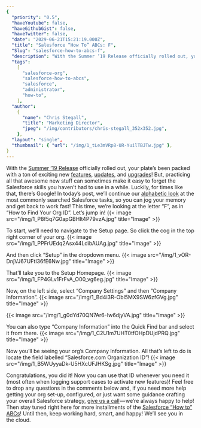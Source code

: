 ```yaml
---
{
  "priority": "0.5",
  "haveYoutube": false,
  "haveGithubGist": false,
  "haveTwitter": false,
  "date": "2029-06-21T15:21:19.000Z",
  "title": "Salesforce “How To” ABCs: F",
  "Slug": "salesforce-how-to-abcs-f",
  "description": "With the Summer ’19 Release officially rolled out, your plate’s been packed with a ton of exciting new features.",
  "tags":
    [
      "salesforce-org",
      "salesforce-how-to-abcs",
      "salesforce",
      "administrator",
      "how-to",
    ],
  "author":
    {
      "name": "Chris Stegall",
      "title": "Marketing Director",
      "jpeg": "/img/contributors/chris-stegall_352x352.jpg",
    },
  "layout": "single",
  "thumbnail": { "url": "/img/1_tLe3mVRp8-UR-YuilTBJTw.jpg" },
}
---
```


With the [Summer ’19 Release](https://medium.com/creme-de-la-crm/summer-19-release-highlights-back-to-the-classics-7b9abe9e6cf9) officially rolled out, your plate’s been packed with a ton of exciting new [features](https://medium.com/creme-de-la-crm/salesforce-summer-19-release-highlights-free-surveys-5e55e6c928be), [updates](https://medium.com/creme-de-la-crm/salesforce-summer-19-release-highlights-branding-enhancements-a65062bfcd3d), and [upgrades](https://medium.com/creme-de-la-crm/salesforce-summer-19-release-highlights-enhanced-related-lists-72656e1d436a)! But, practicing all that awesome new stuff can sometimes make it easy to forget the Salesforce skills you haven’t had to use in a while.
Luckily, for times like that, there’s Google!
In today’s post, we’ll continue our [alphabetic look](https://medium.com/tag/salesforce-how-to-abcs/archive) at the most commonly searched Salesforce tasks, so you can jog your memory and get back to work fast! This time, we’re looking at the letter “F”, as in “How to Find Your Org ID”.
Let’s jump in!
{{< image src="/img/1_P8f5q7G0apGBHlt4P79vzA.jpg" title="Image" >}}

To start, we’ll need to navigate to the Setup page. So click the cog in the top right corner of your org.
{{< image src="/img/1_PPFrUEdq2Asx44LdibAUAg.jpg" title="Image" >}}

And then click “Setup” in the dropdown menu.
{{< image src="/img/1_vOR-DnjVJ67UFtI36fE6Nw.jpg" title="Image" >}}

That’ll take you to the Setup Homepage.
{{< image src="/img/1_FP4GLv1FrFvA_O00_vg6eg.jpg" title="Image" >}}

Now, on the left side, select “Company Settings” and then “Company Information”.
{{< image src="/img/1_Bd4i3R-Obl5MX9SW6zfGVg.jpg" title="Image" >}}

{{< image src="/img/1_g0dYd70QN7Ar6-Iw6djyVA.jpg" title="Image" >}}

You can also type “Company Information” into the Quick Find bar and select it from there.
{{< image src="/img/1_C2U1m7UHT0tfOHpDUjdPRQ.jpg" title="Image" >}}

Now you’ll be seeing your org’s Company Information. All that’s left to do is locate the field labelled “Salesforce.com Organization ID”!
{{< image src="/img/1_B5WUyyaDk-U5HXcUFJHKSg.jpg" title="Image" >}}

Congratulations, you did it! Now you can use that ID whenever you need it (most often when logging support cases to activate new features)!
Feel free to drop any questions in the comments below and, if you need more help getting your org set-up, configured, or just want some guidance crafting your overall Salesforce strategy, [give us a call](https://www.mkpartners.com/article/contact/contact) — we’re always happy to help!
Then stay tuned right here for more installments of the [Salesforce “How to” ABCs](https://medium.com/tag/salesforce-how-to-abcs/archive)! Until then, keep working hard, smart, and happy!
We’ll see you in the cloud.
